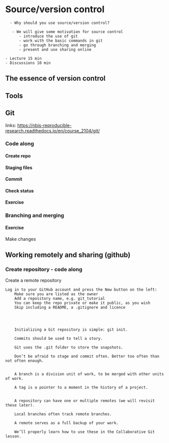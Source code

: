 # Source/version control
```{questions}
  - Why should you use source/version control?
```

```{Objectives}
   - We will give some motivation for source control
      - introduce the use of git
      - work with the basic commands in git
      - go through branching and merging
      - present and use sharing online
```

```{instructor-note}
- Lecture 15 min
- Discussions 10 min
```

## The essence of version control



## Tools

## Git
links: https://nbis-reproducible-research.readthedocs.io/en/course_2104/git/

### Code along

#### Create repo

#### Staging files

#### Commit

#### Check status

#### Exercise

### Branching and merging

#### Exercise
Make changes 

## Working remotely and sharing (github)

### Create repository - code along
Create a remote repository

    Log in to your GitHub account and press the New button on the left:
        Make sure you are listed as the owner
        Add a repository name, e.g. git_tutorial
        You can keep the repo private or make it public, as you wish
        Skip including a README, a .gitignore and licence



```{Keypoints}



    Initializing a Git repository is simple: git init.

    Commits should be used to tell a story.

    Git uses the .git folder to store the snapshots.

    Don’t be afraid to stage and commit often. Better too often than not often enough.


    A branch is a division unit of work, to be merged with other units of work.

    A tag is a pointer to a moment in the history of a project.


    A repository can have one or multiple remotes (we will revisit these later).

    Local branches often track remote branches.

    A remote serves as a full backup of your work.

    We’ll properly learn how to use these in the Collaborative Git lesson.

```
